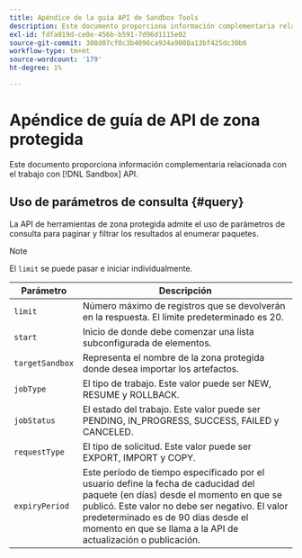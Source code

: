 ```yaml
---
title: Apéndice de la guía API de Sandbox Tools
description: Este documento proporciona información complementaria relacionada con el trabajo con la API de herramientas de zona protegida.
exl-id: fdfa019d-ce0e-456b-b591-7d96d1115e02
source-git-commit: 308d07cf0c3b4096ca934a9008a13bf425dc30b6
workflow-type: tm+mt
source-wordcount: '179'
ht-degree: 1%

---
```


# Apéndice de guía de API de zona protegida

Este documento proporciona información complementaria relacionada con el trabajo con [!DNL Sandbox] API.

## Uso de parámetros de consulta {#query}

La API de herramientas de zona protegida admite el uso de parámetros de consulta para paginar y filtrar los resultados al enumerar paquetes.

>[!NOTE]
>
>El `limit` se puede pasar e iniciar individualmente.

| Parámetro | Descripción |
| --- | --- |
| `limit` | Número máximo de registros que se devolverán en la respuesta. El límite predeterminado es 20. |
| `start` | Inicio de donde debe comenzar una lista subconfigurada de elementos. |
| `targetSandbox` | Representa el nombre de la zona protegida donde desea importar los artefactos. |
| `jobType` | El tipo de trabajo. Este valor puede ser NEW, RESUME y ROLLBACK. |
| `jobStatus` | El estado del trabajo. Este valor puede ser PENDING, IN_PROGRESS, SUCCESS, FAILED y CANCELED. |
| `requestType` | El tipo de solicitud. Este valor puede ser EXPORT, IMPORT y COPY. |
| `expiryPeriod ` | Este período de tiempo especificado por el usuario define la fecha de caducidad del paquete (en días) desde el momento en que se publicó. Este valor no debe ser negativo. El valor predeterminado es de 90 días desde el momento en que se llama a la API de actualización o publicación. |
